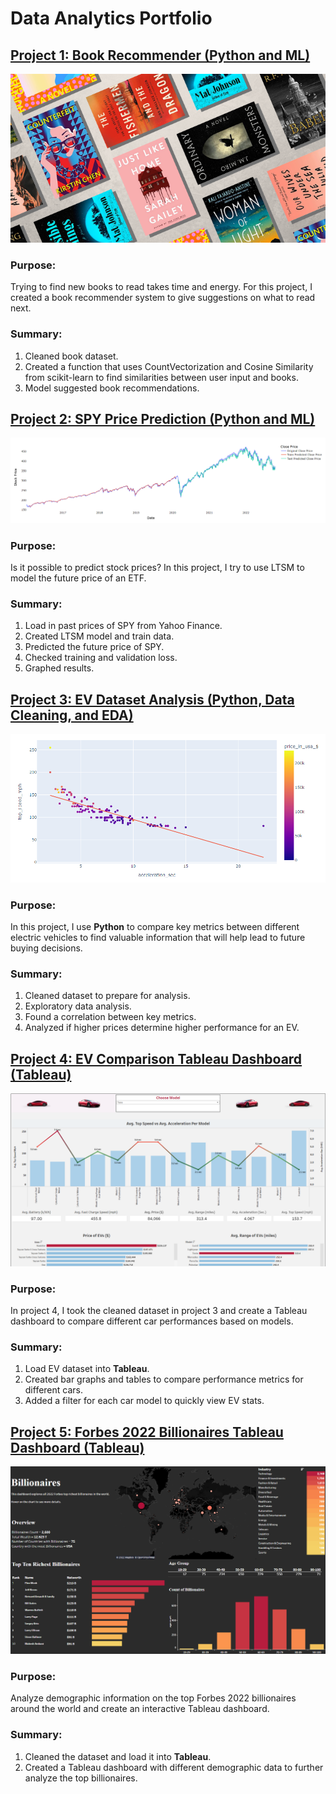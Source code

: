 # Data Analytics Portfolio
## [Project 1: Book Recommender (Python and ML)](https://github.com/leon-arie/leon-arie.github.io/blob/main/Book%20Recommender%20.ipynb)

[![name](images/bookimage.png)](https://github.com/leon-arie/leon-arie.github.io/blob/main/python/Book%20Recommender.ipynb)

### Purpose: 
Trying to find new books to read takes time and energy. For this project, I created a book recommender system to give suggestions on what to read next.
### Summary:
1. Cleaned book dataset.
2. Created a function that uses CountVectorization and Cosine Similarity from scikit-learn to find similarities between user input and books.
3. Model suggested book recommendations.

## [Project 2: SPY Price Prediction (Python and ML)](https://colab.research.google.com/drive/1Gmp1BhKa1sykX7BmyAPSkm95zFsrmTYY?usp=sharing)

[![name](images/SPYpriceaction.png)](https://colab.research.google.com/drive/1Gmp1BhKa1sykX7BmyAPSkm95zFsrmTYY?usp=sharing)

### Purpose: 
Is it possible to predict stock prices? In this project, I try to use LTSM to model the future price of an ETF.
### Summary:
1. Load in past prices of SPY from Yahoo Finance.
2. Created LTSM model and train data.
3. Predicted the future price of SPY.
4. Checked training and validation loss.
5. Graphed results. 

## [Project 3: EV Dataset Analysis (Python, Data Cleaning, and EDA)](https://github.com/leon-arie/leon-arie.github.io/blob/main/python/EV%20Analysis.ipynb)

[![name](images/data-analysis.png)](https://github.com/leon-arie/leon-arie.github.io/blob/main/EV%20Analysis.ipynb)

### Purpose: 
In this project, I use **Python** to compare key metrics between different electric vehicles to find valuable information that will help lead to future buying decisions.
### Summary:
1. Cleaned dataset to prepare for analysis.
2. Exploratory data analysis.
3. Found a correlation between key metrics.
4. Analyzed if higher prices determine higher performance for an EV.

## [Project 4: EV Comparison Tableau Dashboard (Tableau)](https://public.tableau.com/app/profile/leon.arie/viz/EVDashboard_16550801177210/CarDashboard) 

[![name](images/ev-tableau.png)](https://public.tableau.com/app/profile/leon.arie/viz/EVDashboard_16550801177210/CarDashboard)

### Purpose: 
In project 4, I took the cleaned dataset in project 3 and create a Tableau dashboard to compare different car performances based on models.  

### Summary:
1. Load EV dataset into **Tableau**.
2. Created bar graphs and tables to compare performance metrics for different cars.
4. Added a filter for each car model to quickly view EV stats.

## [Project 5: Forbes 2022 Billionaires Tableau Dashboard (Tableau)](https://public.tableau.com/app/profile/leon.arie/viz/Billionaires_16552642324310/Dashboard1) 

[![name](images/billionare-tableau.png)](https://public.tableau.com/app/profile/leon.arie/viz/Billionaires_16552642324310/Dashboard1)
### Purpose:
Analyze demographic information on the top Forbes 2022 billionaires around the world and create an interactive Tableau dashboard.

### Summary:
1. Cleaned the dataset and load it into **Tableau**.
3. Created a Tableau dashboard with different demographic data to further analyze the top billionaires.
